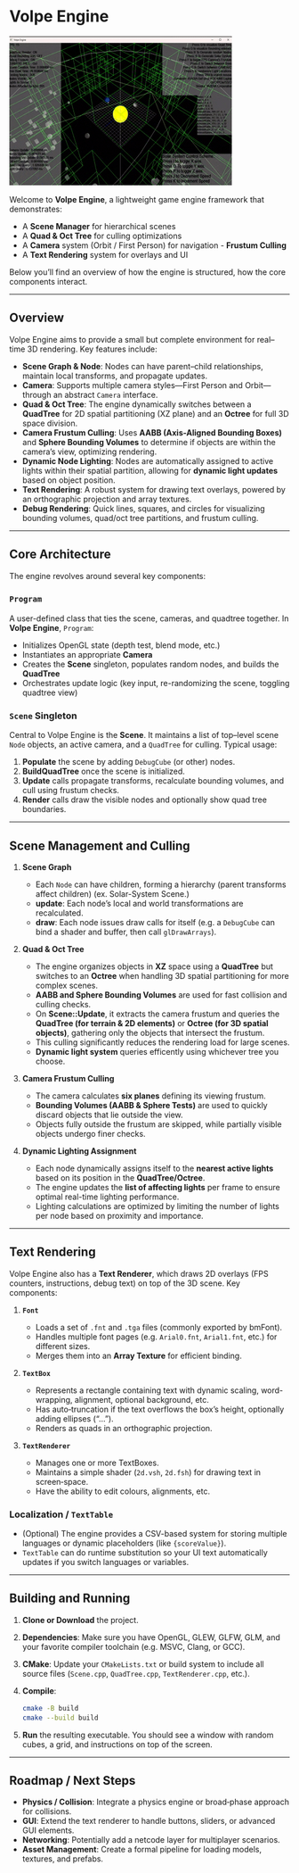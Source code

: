 
# Volpe Engine

![Volpe Engine Demo](https://github.com/Bbrizly/Volpe-Engine/blob/main/volpe/readmeVisuals/gif.gif)

Welcome to **Volpe Engine**, a lightweight game engine framework that demonstrates:

-   A **Scene Manager** for hierarchical scenes
-   A **Quad & Oct Tree** for culling optimizations
-   A **Camera** system (Orbit / First Person) for navigation
        - **Frustum Culling**
-   A **Text Rendering** system for overlays and UI

Below you’ll find an overview of how the engine is structured, how the core components interact.

----------
## Overview

Volpe Engine aims to provide a small but complete environment for real–time 3D rendering. Key features include:

-   **Scene Graph & Node**: Nodes can have parent–child relationships, maintain local transforms, and propagate updates.
-   **Camera**: Supports multiple camera styles—First Person and Orbit—through an abstract `Camera` interface.
-   **Quad & Oct Tree**: The engine dynamically switches between a **QuadTree** for 2D spatial partitioning (XZ plane) and an **Octree** for full 3D space division.
-   **Camera Frustum Culling**: Uses **AABB (Axis-Aligned Bounding Boxes)** and **Sphere Bounding Volumes** to determine if objects are within the camera’s view, optimizing rendering.
-   **Dynamic Node Lighting**: Nodes are automatically assigned to active lights within their spatial partition, allowing for **dynamic light updates** based on object position.
-   **Text Rendering**: A robust system for drawing text overlays, powered by an orthographic projection and array textures.
-   **Debug Rendering**: Quick lines, squares, and circles for visualizing bounding volumes, quad/oct tree partitions, and frustum culling.

----------

## Core Architecture

The engine revolves around several key components:

### **`Program`**

A user-defined class that ties the scene, cameras, and quadtree together. In **Volpe Engine**, `Program`:

-   Initializes OpenGL state (depth test, blend mode, etc.)
-   Instantiates an appropriate **Camera**
-   Creates the **Scene** singleton, populates random nodes, and builds the **QuadTree**
-   Orchestrates update logic (key input, re-randomizing the scene, toggling quadtree view)

### **`Scene` Singleton**

Central to Volpe Engine is the **Scene**. It maintains a list of top–level scene `Node` objects, an active camera, and a `QuadTree` for culling. Typical usage:

1.  **Populate** the scene by adding `DebugCube` (or other) nodes.
2.  **BuildQuadTree** once the scene is initialized.
3.  **Update** calls propagate transforms, recalculate bounding volumes, and cull using frustum checks.
4.  **Render** calls draw the visible nodes and optionally show quad tree boundaries.

----------

## Scene Management and Culling

1.  **Scene Graph**
    
    -   Each `Node` can have children, forming a hierarchy (parent transforms affect children) (ex. Solar-System Scene.)
    -   **update**: Each node’s local and world transformations are recalculated.
    -   **draw**: Each node issues draw calls for itself (e.g. a `DebugCube` can bind a shader and buffer, then call `glDrawArrays`).

2.  **Quad & Oct Tree**
    
    -   The engine organizes objects in **XZ** space using a **QuadTree** but switches to an **Octree** when handling 3D spatial partitioning for more complex scenes.
    -   **AABB and Sphere Bounding Volumes** are used for fast collision and culling checks.
    -   On **Scene::Update**, it extracts the camera frustum and queries the **QuadTree (for terrain & 2D elements)** or **Octree (for 3D spatial objects)**, gathering only the objects that intersect the frustum.
    -   This culling significantly reduces the rendering load for large scenes.
    -   **Dynamic light system** queries efficently using whichever tree you choose.

3.  **Camera Frustum Culling**
    
    -   The camera calculates **six planes** defining its viewing frustum.
    -   **Bounding Volumes (AABB & Sphere Tests)** are used to quickly discard objects that lie outside the view.
    -   Objects fully outside the frustum are skipped, while partially visible objects undergo finer checks.

4. **Dynamic Lighting Assignment**
    
    -   Each node dynamically assigns itself to the **nearest active lights** based on its position in the **QuadTree/Octree**.
    -   The engine updates the **list of affecting lights** per frame to ensure optimal real-time lighting performance.
    -   Lighting calculations are optimized by limiting the number of lights per node based on proximity and importance.
    

----------

## Text Rendering

Volpe Engine also has a **Text Renderer**, which draws 2D overlays (FPS counters, instructions, debug text) on top of the 3D scene. Key components:

1.  **`Font`**
    
    -   Loads a set of `.fnt` and `.tga` files (commonly exported by bmFont).
    -   Handles multiple font pages (e.g. `Arial0.fnt`, `Arial1.fnt`, etc.) for different sizes.
    -   Merges them into an **Array Texture** for efficient binding.
2.  **`TextBox`**
    
    -   Represents a rectangle containing text with dynamic scaling, word-wrapping, alignment, optional background, etc.
    -   Has auto‐truncation if the text overflows the box’s height, optionally adding ellipses (“…”).
    -   Renders as quads in an orthographic projection.
3.  **`TextRenderer`**
    
    -   Manages one or more TextBoxes.
    -   Maintains a simple shader (`2d.vsh`, `2d.fsh`) for drawing text in screen‐space.
    - Have the ability to edit colours, alignments, etc.

### Localization / `TextTable`

-   (Optional) The engine provides a CSV-based system for storing multiple languages or dynamic placeholders (like `{scoreValue}`).
-   `TextTable` can do runtime substitution so your UI text automatically updates if you switch languages or variables.

----------

## Building and Running

1.  **Clone or Download** the project.
2.  **Dependencies**: Make sure you have OpenGL, GLEW, GLFW, GLM, and your favorite compiler toolchain (e.g. MSVC, Clang, or GCC).
3.  **CMake**: Update your `CMakeLists.txt` or build system to include all source files (`Scene.cpp`, `QuadTree.cpp`, `TextRenderer.cpp`, etc.).
4.  **Compile**:

    ```bash
    cmake -B build
    cmake --build build
    
    ```
    
5.  **Run** the resulting executable. You should see a window with random cubes, a grid, and instructions on top of the screen.

----------

## Roadmap / Next Steps

-   **Physics / Collision**: Integrate a physics engine or broad‐phase approach for collisions.
-   **GUI**: Extend the text renderer to handle buttons, sliders, or advanced GUI elements.
-   **Networking**: Potentially add a netcode layer for multiplayer scenarios.
-   **Asset Management**: Create a formal pipeline for loading models, textures, and prefabs.

